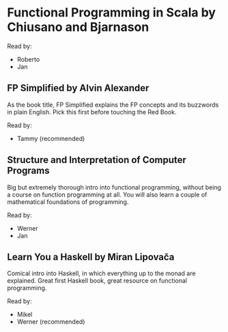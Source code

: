 # Functional Programming in Scala by Chiusano and Bjarnason

Read by:
* Roberto
* Jan

## FP Simplified by Alvin Alexander
As the book title, FP Simplified explains the FP concepts and its buzzwords in plain English. Pick this first before touching the Red Book.

Read by:
* Tammy (recommended)

## Structure and Interpretation of Computer Programs
Big but extremely thorough intro into functional programming, without being a course on function programming at all. You will also learn a couple of mathematical foundations of programming.

Read by:
* Werner
* Jan

## Learn You a Haskell by Miran Lipovača
Comical intro into Haskell, in which everything up to the monad are explained. Great first Haskell book, great resource on functional programming.

Read by:
* Mikel
* Werner (recommended)